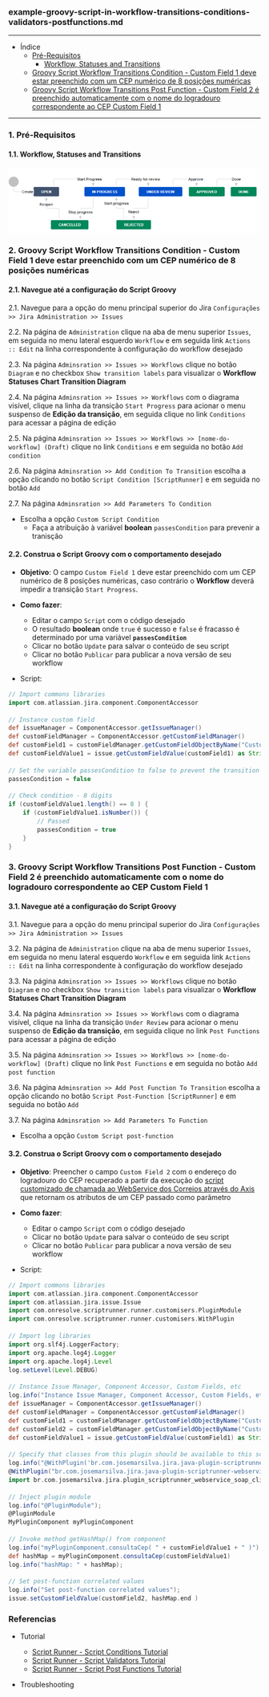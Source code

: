 ### example-groovy-script-in-workflow-transitions-conditions-validators-postfunctions.md

---

* Índice
  * [Pré-Requisitos](#1-pré-requisitos)
    * [Workflow, Statuses and Transitions](#11-workflow-statuses-and-transitions)
  * [Groovy Script Workflow Transitions Condition - Custom Field 1 deve estar preenchido com um CEP numérico de 8 posições numéricas](#2-groovy-script-workflow-transitions-condition---custom-field-1-deve-estar-preenchido-com-um-cep-numérico-de-8-posições-numéricas)
  * [Groovy Script Workflow Transitions Post Function - Custom Field 2 é preenchido automaticamente com o nome do logradouro correspondente ao CEP Custom Field 1](#3-groovy-script-workflow-transitions-post-function---custom-field-2-é-preenchido-automaticamente-com-o-nome-do-logradouro-correspondente-ao-cep-custom-field-1)


---

### 1. Pré-Requisitos

#### 1.1. Workflow, Statuses and Transitions

![workflow-transtions-diagram-01.png](./workflow-transtions-diagram-01.png)

### 2. Groovy Script Workflow Transitions Condition - Custom Field 1 deve estar preenchido com um CEP numérico de 8 posições numéricas

#### 2.1. Navegue até a configuração do Script Groovy

2.1. Navegue para a opção do menu principal superior do Jira `Configurações >> Jira Administration >> Issues`

2.2. Na página de `Administration` clique na aba de menu superior `Issues`, em seguida no menu lateral esquerdo `Workflow` e em seguida link `Actions :: Edit` na linha correspondente à configuração do workflow desejado

2.3. Na página `Adminsration >> Issues >> Workflows` clique no botão `Diagram` e no checkbox `Show transition labels` para visualizar o __Workflow Statuses Chart Transition Diagram__

2.4. Na página `Adminsration >> Issues >> Workflows` com o diagrama visível, clique na linha da transição `Start Progress` para acionar o menu suspenso de **Edição da transição**, em seguida clique no link `Conditions` para acessar a página de edição

2.5. Na página `Adminsration >> Issues >> Workflows >> [nome-do-workflow] (Draft)` clique no link `Conditions` e em seguida no botão `Add condition`

2.6. Na página `Adminsration >> Add Condition To Transition` escolha a opção clicando no botão `Script Condition [ScriptRunner]` e em seguida no botão `Add`

2.7. Na página `Adminsration >> Add Parameters To Condition` 
* Escolha a opção `Custom Script Condition`
  * Faça a atribuição à variável __boolean__ `passesCondition` para prevenir a tranisção

#### 2.2. Construa o Script Groovy com o comportamento desejado

* **Objetivo**: O campo `Custom Field 1` deve estar preenchido com um CEP numérico de 8 posições numéricas, caso contrário o __Workflow__ deverá impedir a transição `Start Progress`.
* **Como fazer**: 
  * Editar o campo `Script` com o código desejado
  * O resultado __boolean__ onde `true` é sucesso e `false` é fracasso é determinado por uma variável **`passesCondition`**
  * Clicar no botão `Update` para salvar o conteúdo de seu script
  * Clicar no botão `Publicar` para publicar a nova versão de seu workflow

* Script:

```groovy
// Import commons libraries
import com.atlassian.jira.component.ComponentAccessor

// Instance custom field
def issueManager = ComponentAccessor.getIssueManager()
def customFieldManager = ComponentAccessor.getCustomFieldManager()
def customField1 = customFieldManager.getCustomFieldObjectByName("Custom Field 1")
def customFieldValue1 = issue.getCustomFieldValue(customField1) as String

// Set the variable passesCondition to false to prevent the transition
passesCondition = false

// Check condition - 8 digits
if (customFieldValue1.length() == 8 ) {
    if (customFieldValue1.isNumber()) {
        // Passed
        passesCondition = true
    }
}
```

### 3. Groovy Script Workflow Transitions Post Function - Custom Field 2 é preenchido automaticamente com o nome do logradouro correspondente ao CEP Custom Field 1

#### 3.1. Navegue até a configuração do Script Groovy

3.1. Navegue para a opção do menu principal superior do Jira `Configurações >> Jira Administration >> Issues`

3.2. Na página de `Administration` clique na aba de menu superior `Issues`, em seguida no menu lateral esquerdo `Workflow` e em seguida link `Actions :: Edit` na linha correspondente à configuração do workflow desejado

3.3. Na página `Adminsration >> Issues >> Workflows` clique no botão `Diagram` e no checkbox `Show transition labels` para visualizar o __Workflow Statuses Chart Transition Diagram__

3.4. Na página `Adminsration >> Issues >> Workflows` com o diagrama visível, clique na linha da transição `Under Review` para acionar o menu suspenso de **Edição da transição**, em seguida clique no link `Post Functions` para acessar a página de edição

3.5. Na página `Adminsration >> Issues >> Workflows >> [nome-do-workflow] (Draft)` clique no link `Post Functions` e em seguida no botão `Add post function`

3.6. Na página `Adminsration >> Add Post Function To Transition` escolha a opção clicando no botão `Script Post-Function [ScriptRunner]` e em seguida no botão `Add`

3.7. Na página `Adminsration >> Add Parameters To Function` 
* Escolha a opção `Custom Script post-function`

#### 3.2. Construa o Script Groovy com o comportamento desejado

* **Objetivo**: Preencher o campo `Custom Field 2` com o endereço do logradouro do CEP recuperado a partir da execução do [script customizado de chamada ao WebService dos Correios através do Axis](create-atlassian-sdk-jira-java-plugin-scriptrunner-webservice-soap-client-axis.md#10-execute-o-plugin-no-console-do-scriptrunner)  que retornam os atributos de um CEP passado como parâmetro
* **Como fazer**: 
  * Editar o campo `Script` com o código desejado
  * Clicar no botão `Update` para salvar o conteúdo de seu script
  * Clicar no botão `Publicar` para publicar a nova versão de seu workflow

* Script:

```groovy
// Import commons libraries
import com.atlassian.jira.component.ComponentAccessor
import com.atlassian.jira.issue.Issue
import com.onresolve.scriptrunner.runner.customisers.PluginModule
import com.onresolve.scriptrunner.runner.customisers.WithPlugin

// Import log libraries
import org.slf4j.LoggerFactory;
import org.apache.log4j.Logger
import org.apache.log4j.Level
log.setLevel(Level.DEBUG)

// Instance Issue Manager, Component Accessor, Custom Fields, etc
log.info("Instance Issue Manager, Component Accessor, Custom Fields, etc");
def issueManager = ComponentAccessor.getIssueManager()
def customFieldManager = ComponentAccessor.getCustomFieldManager()
def customField1 = customFieldManager.getCustomFieldObjectByName("Custom Field 1")
def customField2 = customFieldManager.getCustomFieldObjectByName("Custom Field 2")
def customFieldValue1 = issue.getCustomFieldValue(customField1) as String

// Specify that classes from this plugin should be available to this script
log.info("@WithPlugin('br.com.josemarsilva.jira.java-plugin-scriptrunner-webservice-soap-client-axis')");
@WithPlugin("br.com.josemarsilva.jira.java-plugin-scriptrunner-webservice-soap-client-axis")
import br.com.josemarsilva.jira.plugin_scriptrunner_webservice_soap_client_axis.api.MyPluginComponent

// Inject plugin module
log.info("@PluginModule");
@PluginModule
MyPluginComponent myPluginComponent

// Invoke method getHashMap() from component
log.info("myPluginComponent.consultaCep( " + customFieldValue1 + " )");
def hashMap = myPluginComponent.consultaCep(customFieldValue1)
log.info("hashMap: " + hashMap);

// Set post-function correlated values
log.info("Set post-function correlated values");
issue.setCustomFieldValue(customField2, hashMap.end )

```



### Referencias

* Tutorial
  * [Script Runner - Script Conditions Tutorial](https://scriptrunner.adaptavist.com/latest/jira/tutorials/scripted-conditions-tutorial.html)
  * [Script Runner - Script Validators Tutorial](https://scriptrunner.adaptavist.com/latest/jira/tutorials/scripted-validators-tutorial.html)
  * [Script Runner - Script Post Functions Tutorial](https://scriptrunner.adaptavist.com/latest/jira/tutorials/scripted-post-functions-tutorial.html)

* Troubleshooting

